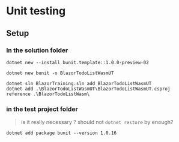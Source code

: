 # Unit testing

## Setup

### In the solution folder
```
dotnet new --install bunit.template::1.0.0-preview-02
```

```language
dotnet new bunit -o BlazorTodoListWasmUT
```


```language
dotnet sln BlazorTraining.sln add BlazorTodoListWasmUT
dotnet add .\BlazorTodoListWasmUT\BlazorTodoListWasmUT.csproj reference .\BlazorTodoListWasm\
```

### in the test project folder

> is it really necessary ?
> should not `dotnet restore` by enough?

````
dotnet add package bunit --version 1.0.16
````
